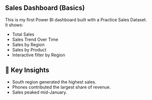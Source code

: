 ## Sales Dashboard (Basics)

This is my first Power BI dashboard built with a Practice Sales Dataset.  
It shows:
- Total Sales
- Sales Trend Over Time
- Sales by Region
- Sales by Product
- Interactive filter by Region

## 🔑 Key Insights
- South region generated the highest sales.
- Phones contributed the largest share of revenue.
- Sales peaked mid-January.

